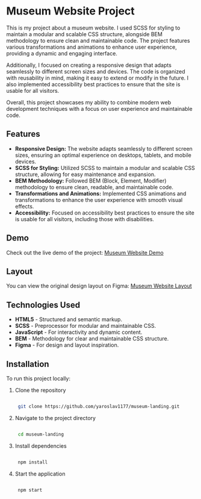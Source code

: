 # Museum Website Project

This is my project about a museum website. I used SCSS for styling to maintain a modular and scalable CSS structure, alongside BEM methodology to ensure clean and maintainable code. The project features various transformations and animations to enhance user experience, providing a dynamic and engaging interface.

Additionally, I focused on creating a responsive design that adapts seamlessly to different screen sizes and devices. The code is organized with reusability in mind, making it easy to extend or modify in the future. I also implemented accessibility best practices to ensure that the site is usable for all visitors.

Overall, this project showcases my ability to combine modern web development techniques with a focus on user experience and maintainable code.

## Features

- **Responsive Design:** The website adapts seamlessly to different screen sizes, ensuring an optimal experience on desktops, tablets, and mobile devices.
- **SCSS for Styling:** Utilized SCSS to maintain a modular and scalable CSS structure, allowing for easy maintenance and expansion.
- **BEM Methodology:** Followed BEM (Block, Element, Modifier) methodology to ensure clean, readable, and maintainable code.
- **Transformations and Animations:** Implemented CSS animations and transformations to enhance the user experience with smooth visual effects.
- **Accessibility:** Focused on accessibility best practices to ensure the site is usable for all visitors, including those with disabilities.

## Demo

Check out the live demo of the project: [Museum Website Demo](https://yaroslav1177.github.io/museum-landing/)

## Layout

You can view the original design layout on Figma: [Museum Website Layout](https://www.figma.com/design/lSR1m42L9YwzQwzzxKwHpw/THE-MET?node-id=8590-29&t=eV1pxDP6A34fryuZ-0)

## Technologies Used

- **HTML5** - Structured and semantic markup.
- **SCSS** - Preprocessor for modular and maintainable CSS.
- **JavaScript** - For interactivity and dynamic content.
- **BEM** - Methodology for clear and maintainable CSS structure.
- **Figma** - For design and layout inspiration.

## Installation

To run this project locally:

1. Clone the repository
   ```bash

    git clone https://github.com/yaroslav1177/museum-landing.git

2. Navigate to the project directory
   ```bash

    cd museum-landing

3. Install dependencies
   ```bash

    npm install

4. Start the application
   ```bash

    npm start
